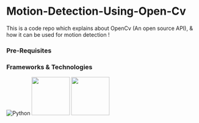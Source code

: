 # Motion-Detection-Using-Open-Cv
This is a code repo which explains about OpenCv (An open source API), &amp; how it can be used for motion detection !

<h3>Pre-Requisites</h3>


<h3>Frameworks & Technologies</h3>

![Python](https://user-images.githubusercontent.com/35655048/103159624-6313df00-47ed-11eb-9b4e-194a33a50e10.PNG)
<img src="https://user-images.githubusercontent.com/35655048/103159422-0b747400-47eb-11eb-90be-f0a613fb0275.PNG" width="100" height="100">
<img src="https://user-images.githubusercontent.com/35655048/103159624-6313df00-47ed-11eb-9b4e-194a33a50e10.PNG" width="100" height="100">
